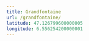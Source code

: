 ```yaml
---
title: Grandfontaine
url: /grandfontaine/
latitude: 47.126799600000005
longitude: 6.556254200000001
---
```

